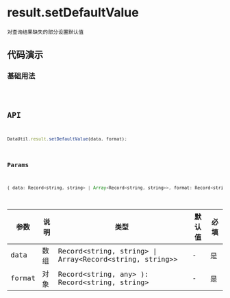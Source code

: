 # result.setDefaultValue

`对查询结果缺失的部分设置默认值`


## 代码演示

### 基础用法
<code src="./result-setDefaultValue-use.tsx" />


## API
```jsx | pure
DataUtil.result.setDefaultValue(data, format);
```

### Params

```jsx | pure
( data: Record<string, string> | Array<Record<string, string>>, format: Record<string, any> ): Record<string, string> | Array<Record<string, string>> 
```
| 参数   | 说明 | 类型                                          | 默认值                        | 必填 |
| ------ | ---- | --------------------------------------------- | ----------------------------- | ---- |
| data   | 数组 | Record<string, string>                        \| Array<Record<string, string>> | -    | 是   
| format | 对象 | Record<string, any> ): Record<string, string> | -                             | 是   |
